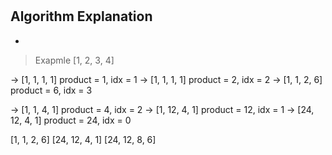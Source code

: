 # 
## Algorithm Explanation
- 
> Exapmle
[1, 2, 3, 4]

-> [1, 1, 1, 1] product = 1, idx = 1
-> [1, 1, 1, 1] product = 2, idx = 2
-> [1, 1, 2, 6] product = 6, idx = 3


-> [1, 1, 4, 1] product = 4, idx = 2
-> [1, 12, 4, 1] product = 12, idx = 1
-> [24, 12, 4, 1] product = 24, idx = 0


[1, 1, 2, 6]
[24, 12, 4, 1]
[24, 12, 8, 6]
